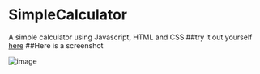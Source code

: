 # SimpleCalculator
A simple calculator using Javascript, HTML and CSS
##try it out yourself [here](https://htmlpreview.github.io/?https://github.com/pragyagoel04/SimpleCalculator/blob/master/calculator.html)
##Here is a screenshot

![image](https://cloud.githubusercontent.com/assets/13841382/17073322/9e235938-5024-11e6-9b33-994a1ef64883.png)

